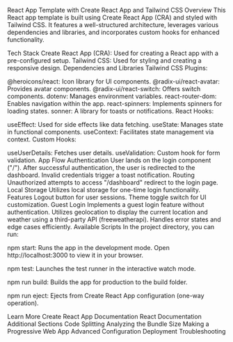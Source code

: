 React App Template with Create React App and Tailwind CSS
Overview
This React app template is built using Create React App (CRA) and styled with Tailwind CSS. It features a well-structured architecture, leverages various dependencies and libraries, and incorporates custom hooks for enhanced functionality.

Tech Stack
Create React App (CRA): Used for creating a React app with a pre-configured setup.
Tailwind CSS: Used for styling and creating a responsive design.
Dependencies and Libraries
Tailwind CSS Plugins:

@heroicons/react: Icon library for UI components.
@radix-ui/react-avatar: Provides avatar components.
@radix-ui/react-switch: Offers switch components.
dotenv: Manages environment variables.
react-router-dom: Enables navigation within the app.
react-spinners: Implements spinners for loading states.
sonner: A library for toasts or notifications.
React Hooks:

useEffect: Used for side effects like data fetching.
useState: Manages state in functional components.
useContext: Facilitates state management via context.
Custom Hooks:

useUserDetails: Fetches user details.
useValidation: Custom hook for form validation.
App Flow
Authentication
User lands on the login component ("/").
After successful authentication, the user is redirected to the dashboard.
Invalid credentials trigger a toast notification.
Routing
Unauthorized attempts to access "/dashboard" redirect to the login page.
Local Storage
Utilizes local storage for one-time login functionality.
Features
Logout button for user sessions.
Theme toggle switch for UI customization.
Guest Login
Implements a guest login feature without authentication.
Utilizes geolocation to display the current location and weather using a third-party API (freeweatherapi).
Handles error states and edge cases efficiently.
Available Scripts
In the project directory, you can run:

npm start: Runs the app in the development mode. Open http://localhost:3000 to view it in your browser.

npm test: Launches the test runner in the interactive watch mode.

npm run build: Builds the app for production to the build folder.

npm run eject: Ejects from Create React App configuration (one-way operation).

Learn More
Create React App Documentation
React Documentation
Additional Sections
Code Splitting
Analyzing the Bundle Size
Making a Progressive Web App
Advanced Configuration
Deployment
Troubleshooting

